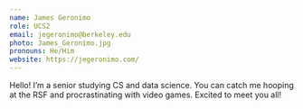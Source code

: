 ```yaml
---
name: James Geronimo
role: UCS2
email: jegeronimo@berkeley.edu
photo: James_Geronimo.jpg
pronouns: He/Him
website: https://jegeronimo.com/
---
```

Hello! I’m a senior studying CS and data science. You can catch me hooping at the RSF and procrastinating with video games. Excited to meet you all!